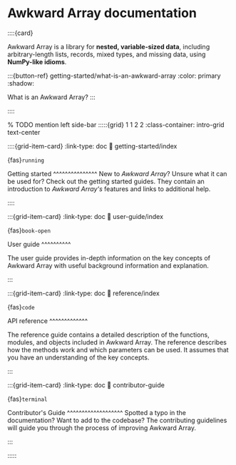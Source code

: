 # Awkward Array documentation

::::{card}

Awkward Array is a library for **nested, variable-sized data**, including arbitrary-length lists, records, mixed types, and missing data, using **NumPy-like idioms**. 

:::{button-ref} getting-started/what-is-an-awkward-array
:color: primary
:shadow:

What is an Awkward Array?
:::

::::

% TODO mention left side-bar
:::::{grid} 1 1 2 2
:class-container: intro-grid text-center

::::{grid-item-card} 
:link-type: doc
:link: getting-started/index

{fas}`running`

Getting started 
^^^^^^^^^^^^^^^
New to *Awkward Array*? Unsure what it can be used for? Check out the getting started guides. They contain an introduction to *Awkward Array's* features and links to additional help.
   

::::

:::{grid-item-card}
:link-type: doc
:link: user-guide/index

{fas}`book-open`

User guide
^^^^^^^^^^

The user guide provides in-depth information on the key concepts of Awkward Array with useful background information and explanation.

:::

:::{grid-item-card}
:link-type: doc
:link: reference/index

{fas}`code`

API reference
^^^^^^^^^^^^^

The reference guide contains a detailed description of the functions, modules, and objects included in Awkward Array. The reference describes how the methods work and which parameters can be used. It assumes that you have an understanding of the key concepts.

:::

:::{grid-item-card}
:link-type: doc
:link: contributor-guide

{fas}`terminal`

Contributor's Guide
^^^^^^^^^^^^^^^^^^^
Spotted a typo in the documentation? Want to add to the codebase? The contributing guidelines will guide you through the process of improving Awkward Array.

:::
    
:::::



